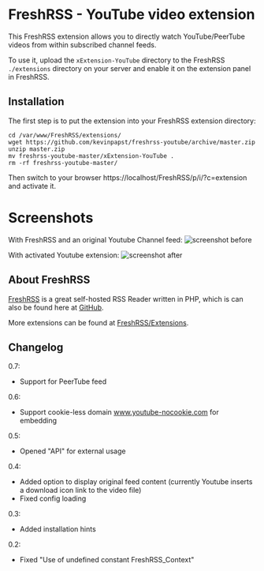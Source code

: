 # FreshRSS - YouTube video extension

This FreshRSS extension allows you to directly watch YouTube/PeerTube videos from within subscribed channel feeds.

To use it, upload the ```xExtension-YouTube``` directory to the FreshRSS `./extensions` directory on your server and enable it on the extension panel in FreshRSS.

## Installation

The first step is to put the extension into your FreshRSS extension directory:
```
cd /var/www/FreshRSS/extensions/
wget https://github.com/kevinpapst/freshrss-youtube/archive/master.zip
unzip master.zip
mv freshrss-youtube-master/xExtension-YouTube .
rm -rf freshrss-youtube-master/
```

Then switch to your browser https://localhost/FreshRSS/p/i/?c=extension and activate it.

# Screenshots

With FreshRSS and an original Youtube Channel feed:
![screenshot before](https://github.com/kevinpapst/freshrss-youtube/blob/screenshot-readme/before.png?raw=true "Without this extension the video is not shown")

With activated Youtube extension:
![screenshot after](https://github.com/kevinpapst/freshrss-youtube/blob/screenshot-readme/after.png?raw=true "After activationg the extension you can enjoy your video directly in the FreshRSS stream")

## About FreshRSS
[FreshRSS](https://freshrss.org/) is a great self-hosted RSS Reader written in PHP, which is can also be found here at [GitHub](https://github.com/FreshRSS/FreshRSS).

More extensions can be found at [FreshRSS/Extensions](https://github.com/FreshRSS/Extensions).

## Changelog

0.7:
* Support for PeerTube feed

0.6: 
* Support cookie-less domain www.youtube-nocookie.com for embedding 

0.5: 
* Opened "API" for external usage

0.4: 
* Added option to display original feed content (currently Youtube inserts a download icon link to the video file)
* Fixed config loading
    
0.3: 
* Added installation hints

0.2: 
* Fixed "Use of undefined constant FreshRSS_Context"
